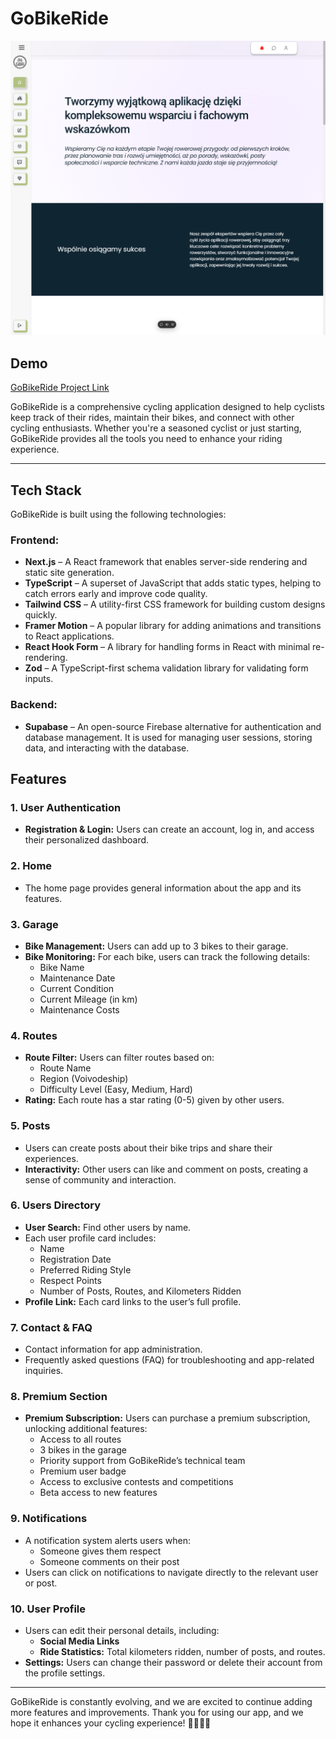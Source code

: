 # GoBikeRide
![NikaShop](/public/images/GoBikeRIdeHomePage.png)

## Demo
[GoBikeRide Project Link](https://go-bike-ride.vercel.app/auth/sign-in)

GoBikeRide is a comprehensive cycling application designed to help cyclists keep track of their rides, maintain their bikes, and connect with other cycling enthusiasts. Whether you're a seasoned cyclist or just starting, GoBikeRide provides all the tools you need to enhance your riding experience.

---

## Tech Stack

GoBikeRide is built using the following technologies:

### Frontend:
- **Next.js** – A React framework that enables server-side rendering and static site generation.
- **TypeScript** – A superset of JavaScript that adds static types, helping to catch errors early and improve code quality.
- **Tailwind CSS** – A utility-first CSS framework for building custom designs quickly.
- **Framer Motion** – A popular library for adding animations and transitions to React applications.
- **React Hook Form** – A library for handling forms in React with minimal re-rendering.
- **Zod** – A TypeScript-first schema validation library for validating form inputs.

### Backend:
- **Supabase** – An open-source Firebase alternative for authentication and database management. It is used for managing user sessions, storing data, and interacting with the database.


## Features

### 1. **User Authentication** 
   - **Registration & Login:** Users can create an account, log in, and access their personalized dashboard.

### 2. **Home**
   - The home page provides general information about the app and its features.

### 3. **Garage**
   - **Bike Management:** Users can add up to 3 bikes to their garage.
   - **Bike Monitoring:** For each bike, users can track the following details:
     - Bike Name
     - Maintenance Date
     - Current Condition
     - Current Mileage (in km)
     - Maintenance Costs

### 4. **Routes**
   - **Route Filter:** Users can filter routes based on:
     - Route Name
     - Region (Voivodeship)
     - Difficulty Level (Easy, Medium, Hard)
   - **Rating:** Each route has a star rating (0-5) given by other users.

### 5. **Posts**
   - Users can create posts about their bike trips and share their experiences.
   - **Interactivity:** Other users can like and comment on posts, creating a sense of community and interaction.

### 6. **Users Directory**
   - **User Search:** Find other users by name.
   - Each user profile card includes:
     - Name
     - Registration Date
     - Preferred Riding Style
     - Respect Points
     - Number of Posts, Routes, and Kilometers Ridden
   - **Profile Link:** Each card links to the user’s full profile.

### 7. **Contact & FAQ**
   - Contact information for app administration.
   - Frequently asked questions (FAQ) for troubleshooting and app-related inquiries.

### 8. **Premium Section**
   - **Premium Subscription:** Users can purchase a premium subscription, unlocking additional features:
     - Access to all routes
     - 3 bikes in the garage
     - Priority support from GoBikeRide’s technical team
     - Premium user badge
     - Access to exclusive contests and competitions
     - Beta access to new features

### 9. **Notifications**
   - A notification system alerts users when:
     - Someone gives them respect
     - Someone comments on their post
   - Users can click on notifications to navigate directly to the relevant user or post.

### 10. **User Profile**
   - Users can edit their personal details, including:
     - **Social Media Links**
     - **Ride Statistics:** Total kilometers ridden, number of posts, and routes.
   - **Settings:** Users can change their password or delete their account from the profile settings.

---

GoBikeRide is constantly evolving, and we are excited to continue adding more features and improvements. Thank you for using our app, and we hope it enhances your cycling experience! 🚴‍♂️🚴‍♀️
